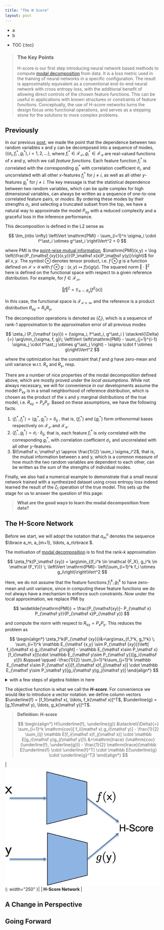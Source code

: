 ```yaml
---
title: "The H Score"
layout: post
---
```


+ a
+ b
* TOC
{:toc}

> ### The Key Points
> H-score is our first step introducing neural network based methods to compute [modal decomposition](https://gilearning.github.io/ModalDecomposition/) from data. It is a loss metric used in the training of neural networks in a specific configuration. The result is approximately equivalent as a conventional end-to-end neural network with cross entropy loss, with the additional benefit of allowing direct controls of the chosen feature functions. This can be useful in applications with known structures or constraints of feature functions. Conceptually, the use of H-score networks turns the design focus onto functional operations, and serves as a stepping stone for the solutions to more complex problems.


## Previously

In our previous [post](https://gilearning.github.io/ModalDecomposition/), we made the point that the dependence between two random variables $\mathsf x$ and $\mathsf y$ can be decomposed into a sequence of modes, $\lbrace(\sigma_i, f^\ast_i, g^\ast_i), i=1, 2, \ldots \rbrace$, where $f^\ast_i \in \mathcal {F_X}, g^\ast_i \in \mathcal {F_Y}$ are real-valued functions of $\mathsf x$ and $\mathsf y$, which we call _feature functions_. Each feature function $f^\ast_i$ is correlated with the corresponding $g^\ast_i$ with correlation coefficient $\sigma_i$, and uncorrelated with all other $x$-features $f^\ast_j$ for $j \neq i$, as well as all other $y$-features $g^\ast_j$ for $j\neq i$. The key message is that the statistical dependence between two random variables, which can be quite complex for high dimensional variables, can always be written as a sequence of one-to-one correlated feature pairs, or _modes_. By ordering these modes by their strengths $\sigma_i$, and selecting a truncated subset from the top,  we have a natural way to approximate the model $P_{\mathsf {xy}}$ with a reduced complexity and a graceful loss in the inference performance. 

This decomposition is defined in the L2 sense as 

$$
\lim_{n\to \infty} \left\Vert \mathrm{PMI} - \sum_{i=1}^n \sigma_i \cdot f^\ast_i \otimes g^\ast_i \right\Vert^2 = 0
$$

where $\mathrm{PMI}$ is the [point-wise mutual information](https://en.wikipedia.org/wiki/Pointwise_mutual_information), $\mathrm{PMI}(x,y) = \log \left(\frac{P_{\mathsf {xy}}(x,y)}{P_\mathsf x(x)P_\mathsf y(y)}\right)$ for all $x,y$. The symbol $\otimes$ denotes tensor product, i.e. $f\otimes g$ is a function defined on $\mathcal {X\times Y}$ with $f\otimes g : (x,y) \mapsto f(x)g(y)$. The squared norm $\Vert\cdot \Vert^2$ here is defined on the functional space with respect to a given reference distribution. For example, for $f \in \mathcal {F_X}$, 

$$
\Vert f\Vert^2 = \mathbb E_{\mathsf x \sim R_{\mathsf x}} [ f^2(\mathsf x)]
$$

In this case, the functional space is $\mathcal {F_{X\times Y}}$, and the reference is a product distribution $R_{\mathsf {xy}} = R_\mathsf x R_\mathsf y$, 

The decomposition operations is denoted as $\lbrace \zeta_i \rbrace$, which is a sequence of rank-1 approximation to the approximation error of all previous modes

$$
\zeta_i (P_{\mathsf {xy}}) = (\sigma_i, f^\ast_i, g^\ast_i ) \stackrel{\Delta}{=} \arg\min_{\sigma, f, g}\; \left\Vert \left(\mathrm{PMI} - \sum_{j=1}^{i-1} \sigma_j \cdot f^\ast_j \otimes g^\ast_j \right) - \sigma \cdot f \otimes g\right\Vert^2
$$

where the optimization has the constraint that $f$ and $g$ have zero-mean and unit variance w.r.t. $R_\mathsf x$ and $R_\mathsf y$, resp. 

There are a number of nice properties of the modal decomposition defined above, which are mostly proved under the _local assumptions_. While not always necessary, we will for convenience in our developments assume the model $P_{\mathsf {xy}}$ is in a small neighborhood of reference distribution, which is chosen as the product of the $\mathsf x$ and $\mathsf y$ marginal distributions of the true model, i.e. $R_{\mathsf {xy}} = P_\mathsf x P_\mathsf y$. Based on these assumptions, we have the following facts. 

1. $\langle f^\ast_i, f^\ast_j \rangle = \langle g^\ast_i, g^\ast_j\rangle = \delta_{ij}$ , that is, $\lbrace f^\ast_i\rbrace$ and $\lbrace g^\ast_i \rbrace$ form orthonormal bases respectively on $\mathcal {F_X}$ and $\mathcal {F_Y}$. 
2. $\langle f^\ast_i, g^\ast_j\rangle = \sigma_i \cdot \delta_{ij}$, that is, each feature $f^\ast_i$ is only correlated with the corresponding $g^\ast_i$, with correlation coefficient $\sigma_i$, and uncorrelated with all other $y$-features. 
3. $I(\mathsf x; \mathsf y) \approx \frac{1}{2} \sum_i \sigma_i^2$, that is, the mutual information between $\mathsf x$ and $\mathsf y$, which is a common measure of how much the two random variables are dependent to each other, can be written as the sum of the strengths of individual modes. 

Finally, we also had a numerical example to demonstrate that a small neural network trained with a synthesized dataset using cross entropy loss indeed learned the result of the $\zeta_1$ operation of the true model. This sets up the stage for us to answer the question of this page:

> **What are the good ways to learn the modal decomposition from data?**


## The H-Score Network

Before we start, we will adopt the notation that $a_m^n$ denotes the sequence $\lbrace a_m, a_{m+1}, \ldots, a_n\rbrace $. 

The motivation of [modal decomposition](https://gilearning.github.io/ModalDecomposition/#modal-decomposition) is to find the rank-$k$ approximation 

$$
\zeta_1^k(P_\mathsf {xy}) = \arg\min_{(f_i^k \in \mathcal {F_X}, g_i^k \in \mathcal {F_Y})} \; \left\Vert \mathrm{PMI}- \left(\sum_{i=1}^k  f_i \otimes g_i\right)\right\Vert^2
$$

Here, we do not assume that the feature functions $f_1^k, g_1^k$ to have zero-mean and unit variance, since in computing these feature functions we do not always have a mechanism to enforce such constraints. Now under the local approximation, we replace $\mathrm{PMI}$ by 

$$
\widetilde{\mathrm{PMI}} = \frac{P_{\mathsf{xy}}- P_{\mathsf x} P_{\mathsf y}}{P_{\mathsf x}P_{\mathsf y}}
$$

and compute the norm with respect to $R_{\mathsf {xy}} = P_\mathsf xP_\mathsf y$. This reduces the problem as 

$$
\begin{align*}
\zeta_1^k(P_{\mathsf {xy}})&=\arg\max_{f_1^k, g_1^k} \; \sum_{i=1}^k \mathbb E_{\mathsf {x,y} \sim P_{\mathsf {xy}}}\left[ f_i(\mathsf x) g_i(\mathsf y)\right] -  \mathbb E_{\mathsf x\sim P_\mathsf x}[f_i(\mathsf x)]\cdot \mathbb E_{\mathsf y\sim P_{\mathsf y}}[g_i(\mathsf y)]\\
&\qquad \qquad -\frac{1}{2} \sum_{i=1}^k\sum_{j=1}^k \mathbb E_{\mathsf x\sim P_{\mathsf x}}[f_i(\mathsf x)f_j(\mathsf x)] \cdot \mathbb E_{\mathsf y\sim P_\mathsf y}[g_i(\mathsf y)g_j(\mathsf y)]
\end{align*}
$$

<details>
<summary> with a few steps of algebra hidden in here </summary>

$$
\begin{align*}
\zeta_1^k(P_{\mathsf {xy}}) &= \arg\min \; \left\Vert \widetilde{\mathrm{PMI}}- \left(\sum_{i=1}^k f_i \otimes g_i\right)\right\Vert^2\\
&= \arg \min \; \left\Vert \widetilde{\mathrm{PMI}} \right\Vert^2 - 2 \left\langle \widetilde{\mathrm{PMI}}, \left(\sum_{i=1}^k f_i \otimes g_i\right)\right\rangle + \left\Vert \left(\sum_{i=1}^k  f_i \otimes g_i\right)\right\Vert^2\\
&= \arg\max \; \left\langle \widetilde{\mathrm{PMI}}, \left(\sum_{i=1}^k f_i \otimes g_i\right)\right\rangle -\frac{1}{2} \left\Vert \left(\sum_{i=1}^k f_i \otimes g_i\right)\right\Vert^2\\
&= \arg\max \; \sum_{x,y} P_{\mathsf x}(x) P_{\mathsf y}(y) \cdot \frac{P_{\mathsf {xy}} - P_{\mathsf x}P_{\mathsf y}(y)}{P_{\mathsf x}(x)P_{\mathsf y}(y)}\cdot \left(\sum_{i=1}^k f_i \otimes g_i\right)\\
&\qquad \qquad - \frac{1}{2}\cdot \sum_{xy} P_{\mathsf x}(x) P_{\mathsf y}(y) \cdot \left(\sum_{i=1}^k f_i \otimes g_i\right)^2\\
&= \arg\max \; \sum_{i=1}^k \mathbb E_{\mathsf {x,y} \sim P_{\mathsf {xy}}}\left[ f_i(\mathsf x) g_i(\mathsf y)\right] -  \mathbb E_{\mathsf x\sim P_\mathsf x}[f_i(\mathsf x)]\cdot \mathbb E_{\mathsf y\sim P_{\mathsf y}}[g_i(\mathsf y)]\\
&\qquad \qquad -\frac{1}{2} \sum_{i=1}^k\sum_{j=1}^k \mathbb E_{\mathsf x\sim P_{\mathsf x}}[f_i(\mathsf x)f_j(\mathsf x)] \cdot \mathbb E_{\mathsf y\sim P_\mathsf y}[g_i(\mathsf y)g_j(\mathsf y)]
\end{align*}
$$
</details>

The objective function is what we call the **_H-score_**. For convenience we would like to introduce a vector notation: we define column vectors $\underline{f} = [f_1(\mathsf x), \ldots, f_k(\mathsf x)]^T$, $\underline{g} = [g_1(\mathsf y), \ldots, g_k(\mathsf y)]^T$. 

>**Definition: H-score**
>
>$$
\begin{align*}
H(\underline{f}, \underline{g}) &\stackrel{\Delta}{=} \sum_{i=1}^k \mathrm{cov}[ f_i(\mathsf x) g_i(\mathsf y)] - \frac{1}{2} \sum_{ij} \mathbb E[f_i(\mathsf x)f_j(\mathsf x)] \cdot \mathbb E[g_i(\mathsf y)g_j(\mathsf y)]\\
&=\mathrm{trace} (\mathrm{cov} (\underline{f}, \underline{g})) - \frac{1}{2} \mathrm{trace}(\mathbb E[\underline{f} \cdot \underline{f}^T] \cdot \mathbb E[\underline{g} \cdot \underline{g}^T])
\end{align*}
$$


|![test image](/assets/Hscorenetwork.png){: width="250" }|
|<b> H-Score Network </b>|

## A Change in Perspective

## Going Forward
